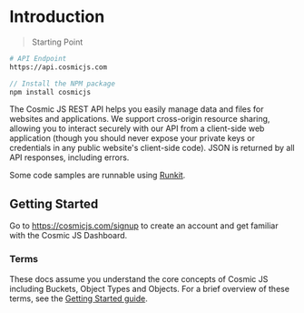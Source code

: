 # Introduction

> Starting Point

```bash
# API Endpoint
https://api.cosmicjs.com
```

```javascript
// Install the NPM package
npm install cosmicjs
```

The Cosmic JS REST API helps you easily manage data and files for websites and applications.  We support cross-origin resource sharing, allowing you to interact securely with our API from a client-side web application (though you should never expose your private keys or credentials in any public website's client-side code). JSON is returned by all API responses, including errors.

Some code samples are runnable using <a href="https://runkit.com/home" target="_blank">Runkit</a>.

## Getting Started

Go to https://cosmicjs.com/signup to create an account and get familiar with the Cosmic JS Dashboard.

### Terms
These docs assume you understand the core concepts of Cosmic JS including Buckets, Object Types and Objects.  For a brief overview of these terms, see the <a href="https://cosmicjs.com/getting-started" target="_blank">Getting Started guide</a>.